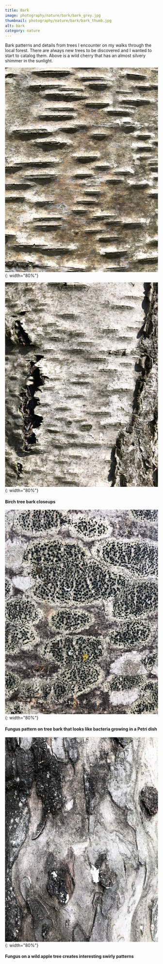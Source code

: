 ```yaml
---
title: Bark
image: photography/nature/bark/bark_grey.jpg
thumbnail: photography/nature/bark/bark_thumb.jpg
alt: bark
category: nature
---
```


Bark patterns and details from trees I encounter on my walks through the local forest. There are always new trees to be discovered and I wanted to start to catalog them. Above is a wild cherry that has an almost silvery shimmer in the sunlight.

![birch tree bark](./assets/img/photography/nature/bark/bark_brown.jpg){: width="80%"}

![birch tree bark](./assets/img/photography/nature/bark/bark_white.jpg){: width="80%"}

#### Birch tree bark closeups

![tree bark fungus](./assets/img/photography/nature/bark/bark_circles.jpg){: width="80%"}

#### Fungus pattern on tree bark that looks like bacteria growing in a Petri dish

![tree bark](./assets/img/photography/nature/bark/bark_swirls.jpg){: width="80%"}

#### Fungus on a wild apple tree creates interesting swirly patterns
